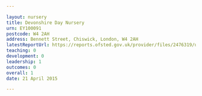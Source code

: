 ```yaml
---

layout: nursery
title: Devonshire Day Nursery
urn: EY100091
postcode: W4 2AH
address: Bennett Street, Chiswick, London, W4 2AH
latestReportUrl: https://reports.ofsted.gov.uk/provider/files/2476319/urn/EY100091.pdf
teaching: 0
development: 0
leadership: 1
outcomes: 0
overall: 1
date: 21 April 2015

---
```

